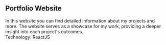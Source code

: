 ## Portfolio Website
In this website you can find detailed information about my projects and more. The website serves as a showcase for my work, providing a deeper insight into each project's outcomes.<br>
Technology: ReactJS








